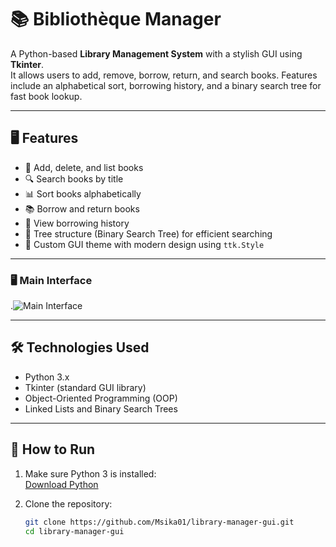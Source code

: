 # 📚 Bibliothèque Manager

A Python-based **Library Management System** with a stylish GUI using **Tkinter**.  
It allows users to add, remove, borrow, return, and search books. Features include an alphabetical sort, borrowing history, and a binary search tree for fast book lookup.

---

## 🖥️ Features

- 📘 Add, delete, and list books
- 🔍 Search books by title
- 📊 Sort books alphabetically
- 📚 Borrow and return books
- 📜 View borrowing history
- 🌳 Tree structure (Binary Search Tree) for efficient searching
- 🎨 Custom GUI theme with modern design using `ttk.Style`

---

### 🖥️ Main Interface
\.![Main Interface](screenshots/main_ui.png)

---

## 🛠️ Technologies Used

- Python 3.x
- Tkinter (standard GUI library)
- Object-Oriented Programming (OOP)
- Linked Lists and Binary Search Trees

---

## 🚀 How to Run

1. Make sure Python 3 is installed:  
   [Download Python](https://www.python.org/downloads/)

2. Clone the repository:

   ```bash
   git clone https://github.com/Msika01/library-manager-gui.git
   cd library-manager-gui

